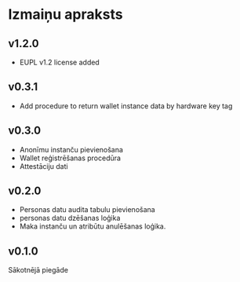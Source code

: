 # Izmaiņu apraksts

## v1.2.0

* EUPL v1.2 license added

## v0.3.1

* Add procedure to return wallet instance data by hardware key tag

## v0.3.0

* Anonīmu instanču pievienošana
* Wallet reģistrēšanas procedūra
* Attestāciju dati

## v0.2.0

* Personas datu audita tabulu pievienošana
* personas datu dzēšanas loģika
* Maka instanču un atribūtu anulēšanas loģika.

## v0.1.0

Sākotnējā piegāde
